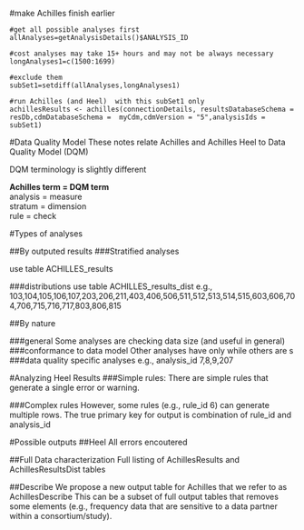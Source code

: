 
#make Achilles finish earlier
```
#get all possible analyses first
allAnalyses=getAnalysisDetails()$ANALYSIS_ID

#cost analyses may take 15+ hours and may not be always necessary
longAnalyses1=c(1500:1699)

#exclude them
subSet1=setdiff(allAnalyses,longAnalyses1)

#run Achilles (and Heel)  with this subSet1 only
achillesResults <- achilles(connectionDetails, resultsDatabaseSchema = resDb,cdmDatabaseSchema =  myCdm,cdmVersion = "5",analysisIds = subSet1)
```


#Data Quality Model
These notes relate Achilles and Achilles Heel to Data Quality Model (DQM)

DQM terminology is slightly different

**Achilles term = DQM term**  
analysis = measure  
stratum = dimension  
rule = check




#Types of analyses

##By outputed results
###Stratified analyses

use table ACHILLES_results

###distributions 
use table ACHILLES_results_dist
e.g., 103,104,105,106,107,203,206,211,403,406,506,511,512,513,514,515,603,606,704,706,715,716,717,803,806,815

##By nature

###general
Some analyses are checking data size (and useful in general)  
###conformance to data model
Other analyses have only while others are s
###data quality specific analyses
e.g., analysis_id 7,8,9,207





#Analyzing Heel Results
###Simple rules: 
There are  simple rules that generate a single error or warning.

###Complex rules
However, some rules (e.g., rule_id 6) can generate multiple rows. The true primary key for output is combination of rule_id and analysis_id


#Possible outputs 
##Heel
All errors encoutered

##Full Data characterization
Full listing of AchillesResults and AchillesResultsDist tables

##Describe
We propose a new output table for Achilles that we refer to as AchillesDescribe 
This can be a subset of full output tables that removes some elements (e.g., frequency data that are sensitive to a data partner within a consortium/study).




